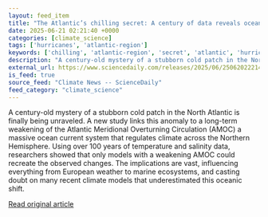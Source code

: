 ```yaml
---
layout: feed_item
title: "The Atlantic’s chilling secret: A century of data reveals ocean current collapse"
date: 2025-06-21 02:21:40 +0000
categories: [climate_science]
tags: ['hurricanes', 'atlantic-region']
keywords: ['chilling', 'atlantic-region', 'secret', 'atlantic', 'hurricanes']
description: "A century-old mystery of a stubborn cold patch in the North Atlantic is finally being unraveled"
external_url: https://www.sciencedaily.com/releases/2025/06/250620222140.htm
is_feed: true
source_feed: "Climate News -- ScienceDaily"
feed_category: "climate_science"
---
```


A century-old mystery of a stubborn cold patch in the North Atlantic is finally being unraveled. A new study links this anomaly to a long-term weakening of the Atlantic Meridional Overturning Circulation (AMOC) a massive ocean current system that regulates climate across the Northern Hemisphere. Using over 100 years of temperature and salinity data, researchers showed that only models with a weakening AMOC could recreate the observed changes. The implications are vast, influencing everything from European weather to marine ecosystems, and casting doubt on many recent climate models that underestimated this oceanic shift.

[Read original article](https://www.sciencedaily.com/releases/2025/06/250620222140.htm)
